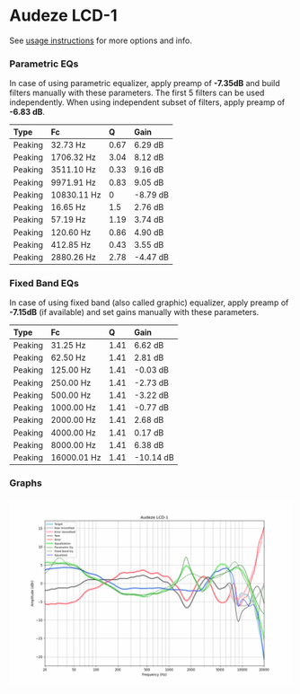 # Audeze LCD-1
See [usage instructions](https://github.com/jaakkopasanen/AutoEq#usage) for more options and info.

### Parametric EQs
In case of using parametric equalizer, apply preamp of **-7.35dB** and build filters manually
with these parameters. The first 5 filters can be used independently.
When using independent subset of filters, apply preamp of **-6.83 dB**.

| Type    | Fc          |    Q | Gain     |
|:--------|:------------|:-----|:---------|
| Peaking | 32.73 Hz    | 0.67 | 6.29 dB  |
| Peaking | 1706.32 Hz  | 3.04 | 8.12 dB  |
| Peaking | 3511.10 Hz  | 0.33 | 9.16 dB  |
| Peaking | 9971.91 Hz  | 0.83 | 9.05 dB  |
| Peaking | 10830.11 Hz | 0    | -8.79 dB |
| Peaking | 16.65 Hz    | 1.5  | 2.76 dB  |
| Peaking | 57.19 Hz    | 1.19 | 3.74 dB  |
| Peaking | 120.60 Hz   | 0.86 | 4.90 dB  |
| Peaking | 412.85 Hz   | 0.43 | 3.55 dB  |
| Peaking | 2880.26 Hz  | 2.78 | -4.47 dB |

### Fixed Band EQs
In case of using fixed band (also called graphic) equalizer, apply preamp of **-7.15dB**
(if available) and set gains manually with these parameters.

| Type    | Fc          |    Q | Gain      |
|:--------|:------------|:-----|:----------|
| Peaking | 31.25 Hz    | 1.41 | 6.62 dB   |
| Peaking | 62.50 Hz    | 1.41 | 2.81 dB   |
| Peaking | 125.00 Hz   | 1.41 | -0.03 dB  |
| Peaking | 250.00 Hz   | 1.41 | -2.73 dB  |
| Peaking | 500.00 Hz   | 1.41 | -3.22 dB  |
| Peaking | 1000.00 Hz  | 1.41 | -0.77 dB  |
| Peaking | 2000.00 Hz  | 1.41 | 2.68 dB   |
| Peaking | 4000.00 Hz  | 1.41 | 0.17 dB   |
| Peaking | 8000.00 Hz  | 1.41 | 6.38 dB   |
| Peaking | 16000.01 Hz | 1.41 | -10.14 dB |

### Graphs
![](./Audeze%20LCD-1.png)